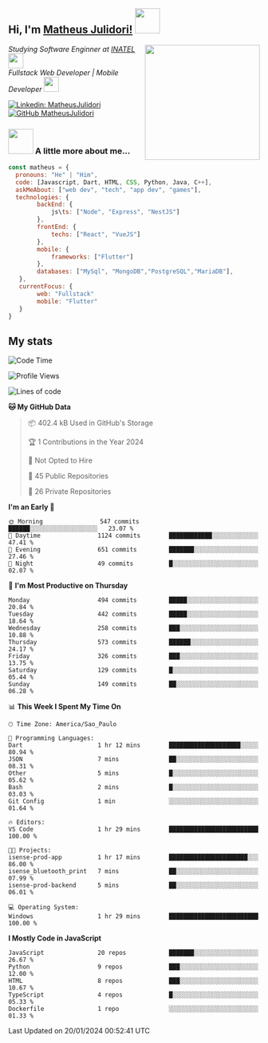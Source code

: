 <h2> Hi, I'm <a href="https://matheusjulidori.github.io" target="_blank">Matheus Julidori!</a> <img src="https://media.giphy.com/media/12oufCB0MyZ1Go/giphy.gif" width="50"></h2>
<img align='right' src="https://media.giphy.com/media/3oKIPnAiaMCws8nOsE/giphy.gif" width="230" height="auto">
<p><em>Studying Software Enginner at <a href="http://www.inatel.br" target="_blank">INATEL</a><img src="https://media.giphy.com/media/fYSnHlufseco8Fh93Z/giphy.gif" width="30"></br>
  Fullstack Web Developer | Mobile Developer <img src="https://media.giphy.com/media/WUlplcMpOCEmTGBtBW/giphy.gif" width="30">
</em></p>

[![Linkedin: MatheusJulidori](https://img.shields.io/badge/-MatheusJulidori-blue?style=flat-square&logo=Linkedin&logoColor=white&link=https://www.linkedin.com/in/MatheusJulidori/)](https://www.linkedin.com/in/MatheusJulidori/)
[![GitHub MatheusJulidori](https://img.shields.io/github/followers/matheusjulidori?label=follow&style=social)](https://github.com/MatheusJulidori)


### <img src="https://media.giphy.com/media/VgCDAzcKvsR6OM0uWg/giphy.gif" width="50"> A little more about me...  

```javascript
const matheus = {
  pronouns: "He" | "Him",
  code: [Javascript, Dart, HTML, CSS, Python, Java, C++],
  askMeAbout: ["web dev", "tech", "app dev", "games"],
  technologies: {
        backEnd: {
            js\ts: ["Node", "Express", "NestJS"]
        },
        frontEnd: {
            techs: ["React", "VueJS"]
        },
        mobile: {
            frameworks: ["Flutter"]
        },
        databases: ["MySql", "MongoDB","PostgreSQL","MariaDB"],
   },
   currentFocus: {
        web: "Fullstack"
        mobile: "Flutter"
   }
}
```
<h2>My stats</h2>

<!--START_SECTION:waka-->
![Code Time](http://img.shields.io/badge/Code%20Time-434%20hrs%2022%20mins-blue)

![Profile Views](http://img.shields.io/badge/Profile%20Views-4-blue)

![Lines of code](https://img.shields.io/badge/From%20Hello%20World%20I%27ve%20Written-7.1%20million%20lines%20of%20code-blue)

**🐱 My GitHub Data** 

> 📦 402.4 kB Used in GitHub's Storage 
 > 
> 🏆 1 Contributions in the Year 2024
 > 
> 🚫 Not Opted to Hire
 > 
> 📜 45 Public Repositories 
 > 
> 🔑 26 Private Repositories 
 > 
**I'm an Early 🐤** 

```text
🌞 Morning                547 commits         ██████░░░░░░░░░░░░░░░░░░░   23.07 % 
🌆 Daytime                1124 commits        ████████████░░░░░░░░░░░░░   47.41 % 
🌃 Evening                651 commits         ███████░░░░░░░░░░░░░░░░░░   27.46 % 
🌙 Night                  49 commits          █░░░░░░░░░░░░░░░░░░░░░░░░   02.07 % 
```
📅 **I'm Most Productive on Thursday** 

```text
Monday                   494 commits         █████░░░░░░░░░░░░░░░░░░░░   20.84 % 
Tuesday                  442 commits         █████░░░░░░░░░░░░░░░░░░░░   18.64 % 
Wednesday                258 commits         ███░░░░░░░░░░░░░░░░░░░░░░   10.88 % 
Thursday                 573 commits         ██████░░░░░░░░░░░░░░░░░░░   24.17 % 
Friday                   326 commits         ███░░░░░░░░░░░░░░░░░░░░░░   13.75 % 
Saturday                 129 commits         █░░░░░░░░░░░░░░░░░░░░░░░░   05.44 % 
Sunday                   149 commits         ██░░░░░░░░░░░░░░░░░░░░░░░   06.28 % 
```


📊 **This Week I Spent My Time On** 

```text
🕑︎ Time Zone: America/Sao_Paulo

💬 Programming Languages: 
Dart                     1 hr 12 mins        ████████████████████░░░░░   80.94 % 
JSON                     7 mins              ██░░░░░░░░░░░░░░░░░░░░░░░   08.31 % 
Other                    5 mins              █░░░░░░░░░░░░░░░░░░░░░░░░   05.62 % 
Bash                     2 mins              █░░░░░░░░░░░░░░░░░░░░░░░░   03.03 % 
Git Config               1 min               ░░░░░░░░░░░░░░░░░░░░░░░░░   01.64 % 

🔥 Editors: 
VS Code                  1 hr 29 mins        █████████████████████████   100.00 % 

🐱‍💻 Projects: 
isense-prod-app          1 hr 17 mins        ██████████████████████░░░   86.00 % 
isense_bluetooth_print   7 mins              ██░░░░░░░░░░░░░░░░░░░░░░░   07.99 % 
isense-prod-backend      5 mins              ██░░░░░░░░░░░░░░░░░░░░░░░   06.01 % 

💻 Operating System: 
Windows                  1 hr 29 mins        █████████████████████████   100.00 % 
```

**I Mostly Code in JavaScript** 

```text
JavaScript               20 repos            ███████░░░░░░░░░░░░░░░░░░   26.67 % 
Python                   9 repos             ███░░░░░░░░░░░░░░░░░░░░░░   12.00 % 
HTML                     8 repos             ███░░░░░░░░░░░░░░░░░░░░░░   10.67 % 
TypeScript               4 repos             █░░░░░░░░░░░░░░░░░░░░░░░░   05.33 % 
Dockerfile               1 repo              ░░░░░░░░░░░░░░░░░░░░░░░░░   01.33 % 
```




 Last Updated on 20/01/2024 00:52:41 UTC
<!--END_SECTION:waka-->
